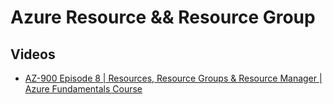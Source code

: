 # Azure Resource && Resource Group

## Videos
- [AZ-900 Episode 8 | Resources, Resource Groups & Resource Manager | Azure Fundamentals Course](https://www.youtube.com/watch?v=gIhf-S7BCdo)